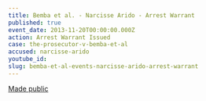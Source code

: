 ```yaml
---
title: Bemba et al. - Narcisse Arido - Arrest Warrant
published: true
event_date: 2013-11-20T00:00:00.000Z
action: Arrest Warrant Issued
case: the-prosecutor-v-bemba-et-al
accused: narcisse-arido
youtube_id:
slug: bemba-et-al-events-narcisse-arido-arrest-warrant
---
```



[Made public](http://www.icc-cpi.int/iccdocs/doc/doc1694691.pdf)